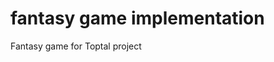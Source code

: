 # fantasy game implementation

Fantasy game for Toptal project

[//]: # (## Getting started)

[//]: # ()
[//]: # (1. Create .env file with help of .env_example file)

[//]: # (2. install pip first: sudo apt-get install python3-pip)

[//]: # (3. Then install virtualenv using pip3: sudo pip3 install virtualenv )

[//]: # (4. Now create a virtual environment: python3 -m venv venv_fantasy_game)

[//]: # (5. Active your virtual environment: source venv/bin/activate)

[//]: # (6. Install all requirements: pip3 install -r requirements.txt)

